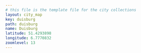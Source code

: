 ```yaml
---
# this file is the template file for the city collections
layout: city_map
key: duisburg
path: duisburg
name: Duisburg
latitude: 51.4293898
longitude: 6.7770832
zoomlevel: 13
---
```

